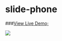 # slide-phone

###[View Live Demo;](https://gcelaor.github.io／slide-picture／slide-picture／demo.html)

![](https://slide-picture/slide-picture/img/phoneStyle/.png)
